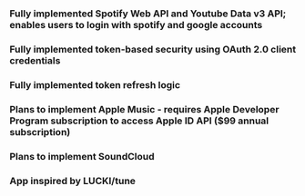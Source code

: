 ### Fully implemented Spotify Web API and Youtube Data v3 API; enables users to login with spotify and google accounts
### Fully implemented token-based security using OAuth 2.0 client credentials
### Fully implemented token refresh logic
### Plans to implement Apple Music - requires Apple Developer Program subscription to access Apple ID API ($99 annual subscription)
### Plans to implement SoundCloud
### App inspired by LUCKI/tune
